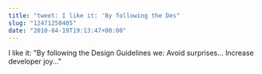 ```yaml
---
title: "tweet: I like it: 'By following the Des"
slug: "12471250405"
date: "2010-04-19T19:13:47+00:00"
---
```

I like it: "By following the Design Guidelines we:
Avoid surprises...
Increase developer joy..."